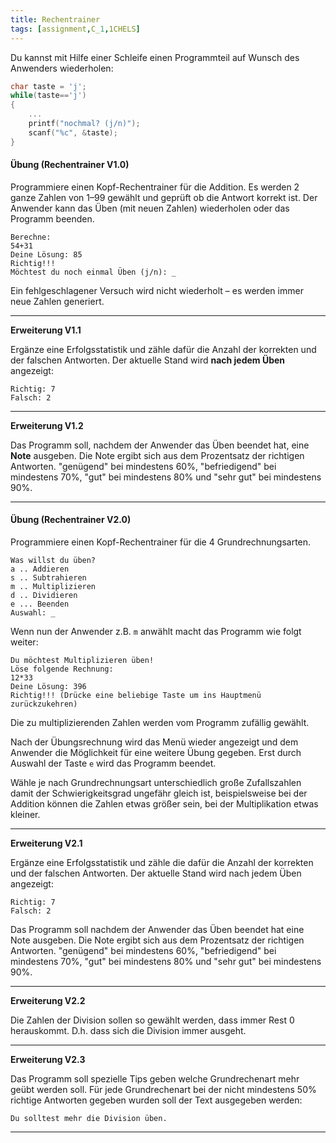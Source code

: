 ```yaml
---
title: Rechentrainer
tags: [assignment,C_1,1CHELS]
---
```


Du kannst mit Hilfe einer Schleife einen Programmteil auf Wunsch des Anwenders wiederholen:

```c
char taste = 'j';
while(taste=='j')
{
	...
	printf("nochmal? (j/n)");
	scanf("%c", &taste);
}
```



#### Übung (Rechentrainer V1.0)

Programmiere einen Kopf-Rechentrainer für die Addition. Es werden 2 ganze Zahlen von 1–99 gewählt und geprüft ob die Antwort korrekt ist. Der Anwender kann das Üben (mit neuen Zahlen) wiederholen oder das Programm beenden.

```
Berechne:
54+31
Deine Lösung: 85
Richtig!!!
Möchtest du noch einmal Üben (j/n): _
```

Ein fehlgeschlagener Versuch wird nicht wiederholt – es werden immer neue Zahlen generiert.

---

**Erweiterung V1.1** 

Ergänze eine Erfolgsstatistik und zähle dafür die Anzahl der korrekten und der falschen Antworten. Der aktuelle Stand wird **nach jedem Üben** angezeigt:

```
Richtig: 7
Falsch: 2
```

---

**Erweiterung V1.2**

Das Programm soll, nachdem der Anwender das Üben beendet hat, eine **Note** ausgeben. Die Note ergibt sich aus dem Prozentsatz der richtigen Antworten. "genügend" bei mindestens 60%, "befriedigend" bei mindestens 70%, "gut" bei mindestens 80% und "sehr gut" bei mindestens 90%.



---

#### Übung (Rechentrainer V2.0)

Programmiere einen Kopf-Rechentrainer für die 4 Grundrechnungsarten. 

```
Was willst du üben?
a .. Addieren
s .. Subtrahieren
m .. Multiplizieren
d .. Dividieren
e ... Beenden
Auswahl: _
```

Wenn nun der Anwender z.B. `m` anwählt macht das Programm wie folgt weiter:

```
Du möchtest Multiplizieren üben!
Löse folgende Rechnung:
12*33
Deine Lösung: 396
Richtig!!! (Drücke eine beliebige Taste um ins Hauptmenü zurückzukehren)
```

Die zu multiplizierenden Zahlen werden vom Programm zufällig gewählt.

Nach der Übungsrechnung wird das Menü wieder angezeigt und dem Anwender die Möglichkeit für eine weitere Übung gegeben. Erst durch Auswahl der Taste `e` wird das Programm beendet.

Wähle je nach Grundrechnungsart unterschiedlich große Zufallszahlen damit der Schwierigkeitsgrad ungefähr gleich ist, beispielsweise bei der Addition können die Zahlen etwas größer sein, bei der Multiplikation etwas kleiner.

---

**Erweiterung V2.1**

Ergänze eine Erfolgsstatistik und zähle die dafür die Anzahl der korrekten und der falschen Antworten. Der aktuelle Stand wird nach jedem Üben angezeigt:

```
Richtig: 7
Falsch: 2
```

Das Programm soll nachdem der Anwender das Üben beendet hat eine Note ausgeben. Die Note ergibt sich aus dem Prozentsatz der richtigen Antworten. "genügend" bei mindestens 60%, "befriedigend" bei mindestens 70%, "gut" bei mindestens 80% und "sehr gut" bei mindestens 90%.

---

**Erweiterung V2.2**

Die Zahlen der Division sollen so gewählt werden, dass immer Rest 0 herauskommt. D.h. dass sich die Division immer ausgeht.

---

**Erweiterung V2.3**

Das Programm soll spezielle Tips geben welche Grundrechenart mehr geübt werden soll. Für jede Grundrechenart bei der nicht mindestens 50% richtige Antworten gegeben wurden soll der Text ausgegeben werden: 

```
Du solltest mehr die Division üben.
```

---


